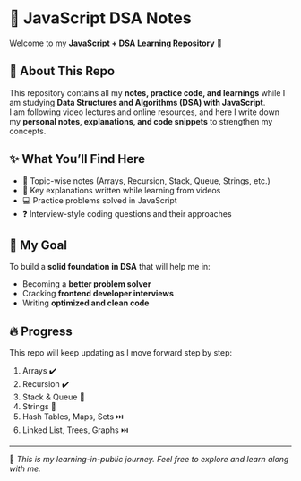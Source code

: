 # 📘 JavaScript DSA Notes

Welcome to my **JavaScript + DSA Learning Repository** 🚀

## 📖 About This Repo

This repository contains all my **notes, practice code, and learnings** while I am studying **Data Structures and Algorithms (DSA) with JavaScript**.  
I am following video lectures and online resources, and here I write down my **personal notes, explanations, and code snippets** to strengthen my concepts.

## ✨ What You’ll Find Here

- 📂 Topic-wise notes (Arrays, Recursion, Stack, Queue, Strings, etc.)
- 📝 Key explanations written while learning from videos
- 💻 Practice problems solved in JavaScript
- ❓ Interview-style coding questions and their approaches

## 🎯 My Goal

To build a **solid foundation in DSA** that will help me in:

- Becoming a **better problem solver**
- Cracking **frontend developer interviews**
- Writing **optimized and clean code**

## 🔥 Progress

This repo will keep updating as I move forward step by step:

1. Arrays ✔️
2. Recursion ✔️
3. Stack & Queue 🚧
4. Strings 🚧
5. Hash Tables, Maps, Sets ⏭️
6. Linked List, Trees, Graphs ⏭️

---

📌 _This is my learning-in-public journey. Feel free to explore and learn along with me._
